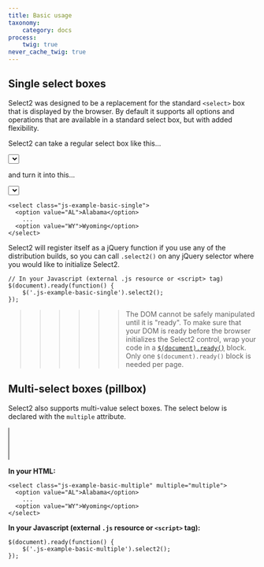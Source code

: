 ```yaml
---
title: Basic usage
taxonomy:
    category: docs
process:
    twig: true
never_cache_twig: true
---
```


## Single select boxes

Select2 was designed to be a replacement for the standard `<select>` box that is displayed by the browser.  By default it supports all options and operations that are available in a standard select box, but with added flexibility.

Select2 can take a regular select box like this...

<select class="js-states form-control"></select>

and turn it into this...

<div class="s2-example">
    <select class="js-example-basic-single js-states form-control"></select>
</div>

```
<select class="js-example-basic-single">
  <option value="AL">Alabama</option>
    ...
  <option value="WY">Wyoming</option>
</select>
```

<script type="text/javascript" class="js-code-example-basic-single">
$(document).ready(function() {
    $('.js-example-basic-single').select2();
});
</script>

Select2 will register itself as a jQuery function if you use any of the distribution builds, so you can call `.select2()` on any jQuery selector where you would like to initialize Select2.

```
// In your Javascript (external .js resource or <script> tag)
$(document).ready(function() {
    $('.js-example-basic-single').select2();
});
```

>>>>>> The DOM cannot be safely manipulated until it is "ready".  To make sure that your DOM is ready before the browser initializes the Select2 control, wrap your code in a [`$(document).ready()`](https://learn.jquery.com/using-jquery-core/document-ready/) block.  Only one `$(document).ready()` block is needed per page.

## Multi-select boxes (pillbox)

Select2 also supports multi-value select boxes. The select below is declared with the `multiple` attribute.

<div class="s2-example">
  <p>
    <select class="js-example-basic-multiple js-states form-control" multiple="multiple"></select>
  </p>
</div>

**In your HTML:**

```
<select class="js-example-basic-multiple" multiple="multiple">
  <option value="AL">Alabama</option>
    ...
  <option value="WY">Wyoming</option>
</select>
```

**In your Javascript (external `.js` resource or `<script>` tag):**

```
$(document).ready(function() {
    $('.js-example-basic-multiple').select2();
});
```

<script type="text/javascript">
  $.fn.select2.amd.require([
    "select2/core",
    "select2/utils"
  ], function (Select2, Utils, oldMatcher) {
    var $basicSingle = $(".js-example-basic-single");
    var $basicMultiple = $(".js-example-basic-multiple");

    $.fn.select2.defaults.set("width", "100%");

    $basicSingle.select2();
    $basicMultiple.select2();

    function formatState (state) {
      if (!state.id) {
        return state.text;
      }
      var $state = $(
        '<span>' +
          '<img src="vendor/images/flags/' +
            state.element.value.toLowerCase() +
          '.png" class="img-flag" /> ' +
          state.text +
        '</span>'
      );
      return $state;
    };
  });

</script>
